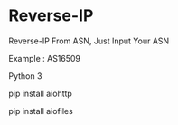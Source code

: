 # Reverse-IP

Reverse-IP From ASN, Just Input Your ASN

Example : AS16509

Python 3

pip install aiohttp

pip install aiofiles


